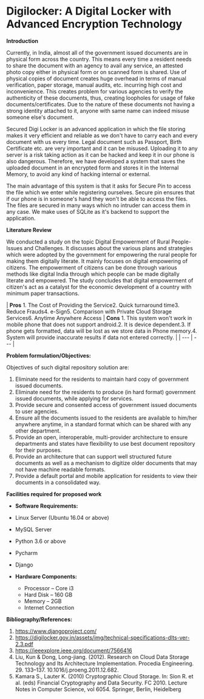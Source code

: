 
# **Digilocker: A Digital Locker with Advanced Encryption Technology**


**Introduction**

Currently, in India, almost all of the government issued documents are in physical form across the country. This means every time a resident needs to share the document with an agency to avail any service, an attested photo copy either in physical form or on scanned form is shared. Use of physical copies of document creates huge overhead in terms of manual verification, paper storage, manual audits, etc. incurring high cost and inconvenience. This creates problem for various agencies to verify the authenticity of these documents, thus, creating loopholes for usage of fake documents/certificates. Due to the nature of these documents not having a strong identity attached to it, anyone with same name can indeed misuse someone else&#39;s document.

Secured Digi Locker is an advanced application in which the file storing makes it very efficient and reliable as we don&#39;t have to carry each and every document with us every time. Legal document such as Passport, Birth Certificate etc. are very important and it can be misused. Uploading it to any server is a risk taking action as it can be hacked and keep it in our phone is also dangerous. Therefore, we have developed a system that saves the uploaded document in an encrypted form and stores it in the Internal Memory, to avoid any kind of hacking internal or external.

The main advantage of this system is that it asks for Secure Pin to access the file which we enter while registering ourselves. Secure pin ensures that if our phone is in someone&#39;s hand they won&#39;t be able to access the files. The files are secured in many ways which no intruder can access them in any case. We make uses of SQLite as it&#39;s backend to support the application.

**Literature Review**

We conducted a study on the topic Digital Empowerment of Rural People-Issues and Challenges. It discusses about the various plans and strategies which were adopted by the government for empowering the rural people for making them digitally literate. It mainly focuses on digital empowering of citizens. The empowerment of citizens can be done through various methods like digital India through which people can be made digitally literate and empowered. The study concludes that digital empowerment of citizen&#39;s act as a catalyst for the economic development of a country with minimum paper transactions.

| **Pros** 1. The Cost of Providing the Service2. Quick turnaround time3. Reduce Frauds4. e-Sign5. Comparison with Private Cloud Storage Services6. Anytime Anywhere Access
 | **Cons** 1. This system won&#39;t work in mobile phone that does not support android.2. It is device dependent.3. If phone gets formatted, data will be lost as we store data in Phone memory.4. System will provide inaccurate results if data not entered correctly. |
| --- | --- |

**Problem formulation/Objectives:**

Objectives of such digital repository solution are:

1. Eliminate need for the residents to maintain hard copy of government issued documents.
2. Eliminate need for the residents to produce (in hard format) government issued documents, while applying for services.
3. Provide secure and consented access of government issued documents to user agencies.
4. Ensure all the documents issued to the residents are available to him/her anywhere anytime, in a standard format which can be shared with any other department.
5. Provide an open, interoperable, multi-provider architecture to ensure departments and states have flexibility to use best document repository for their purposes.
6. Provide an architecture that can support well structured future documents as well as a mechanism to digitize older documents that may not have machine readable formats.
7. Provide a default portal and mobile application for residents to view their documents in a consolidated way.


**Facilities required for proposed work**

- **Software Requirements:**

- Linux Server (Ubuntu 16.04 or above)
- MySQL Server
- Python 3.6 or above
- Pycharm
- Django

- **Hardware Components:**

  - Processor – Core i3
  - Hard Disk – 160 GB
  - Memory – 2GB
  - Internet Connection

**Bibliography/References:**

1. https://www.djangoproject.com/
2. https://digilocker.gov.in/assets/img/technical-specifications-dlts-ver-2.3.pdf
3. https://ieeexplore.ieee.org/document/7566416
4. Liu, Kun &amp; Dong, Long-jiang. (2012). Research on Cloud Data Storage Technology and Its Architecture Implementation. Procedia Engineering. 29. 133–137. 10.1016/j.proeng.2011.12.682.
5. Kamara S., Lauter K. (2010) Cryptographic Cloud Storage. In: Sion R. et al. (eds) Financial Cryptography and Data Security. FC 2010. Lecture Notes in Computer Science, vol 6054. Springer, Berlin, Heidelberg